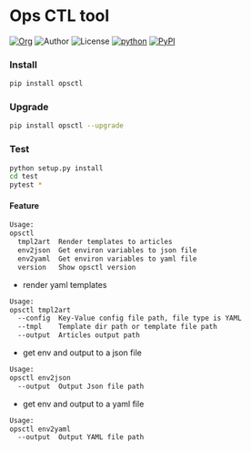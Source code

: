# Ops CTL tool

[![Org](https://img.shields.io/static/v1?label=org&message=Truth%20%26%20Insurance%20Office&color=597ed9)](https://office.baoxian-sz.com)
![Author](https://img.shields.io/static/v1?label=author&message=v.stone@163.com&color=blue)
![License](https://img.shields.io/github/license/seoktaehyeon/opsctl)
[![python](https://img.shields.io/static/v1?label=Python&message=3.8&color=3776AB)](https://www.python.org)
[![PyPI](https://img.shields.io/pypi/v/opsctl.svg)](https://pypi.org/project/opsctl/)

### Install

```bash
pip install opsctl
```

### Upgrade

```bash
pip install opsctl --upgrade
```

### Test

```bash
python setup.py install
cd test
pytest *
```

#### Feature

```bash
Usage:
opsctl
  tmpl2art  Render templates to articles
  env2json  Get environ variables to json file 
  env2yaml  Get environ variables to yaml file
  version	Show opsctl version
```

- render yaml templates

```bash
Usage:
opsctl tmpl2art
  --config	Key-Value config file path, file type is YAML
  --tmpl	Template dir path or template file path
  --output	Articles output path
```

- get env and output to a json file
  
```bash
Usage:
opsctl env2json
  --output  Output Json file path
```

- get env and output to a yaml file

```bash
Usage:
opsctl env2yaml
  --output  Output YAML file path
```
